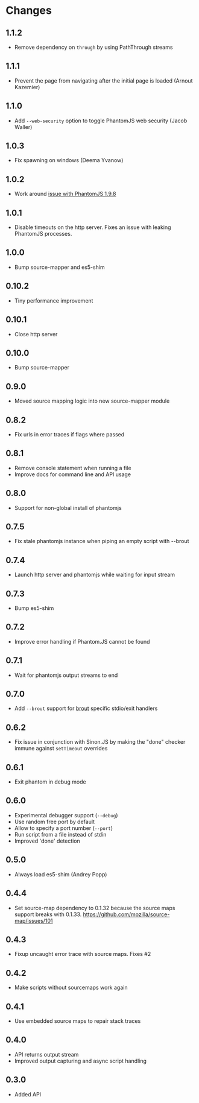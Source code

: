 # Changes

## 1.1.2

- Remove dependency on `through` by using PathThrough streams

## 1.1.1

- Prevent the page from navigating after the initial page is loaded (Arnout
  Kazemier)

## 1.1.0

- Add `--web-security` option to toggle PhantomJS web security (Jacob Waller)

## 1.0.3

- Fix spawning on windows (Deema Yvanow)

## 1.0.2

- Work around [issue with PhantomJS 1.9.8](https://github.com/ariya/phantomjs/issues/12697)

## 1.0.1

- Disable timeouts on the http server. Fixes an issue with leaking PhantomJS
  processes.

## 1.0.0

- Bump source-mapper and es5-shim

## 0.10.2

- Tiny performance improvement

## 0.10.1

- Close http server

## 0.10.0

- Bump source-mapper

## 0.9.0

- Moved source mapping logic into new source-mapper module

## 0.8.2

- Fix urls in error traces if flags where passed

## 0.8.1

- Remove console statement when running a file
- Improve docs for command line and API usage

## 0.8.0

- Support for non-global install of phantomjs

## 0.7.5

- Fix stale phantomjs instance when piping an empty script with --brout

## 0.7.4

- Launch http server and phantomjs while waiting for input stream

## 0.7.3

- Bump es5-shim

## 0.7.2

- Improve error handling if Phantom.JS cannot be found

## 0.7.1

- Wait for phantomjs output streams to end

## 0.7.0

- Add `--brout` support for [brout][] specific stdio/exit handlers

## 0.6.2

- Fix issue in conjunction with Sinon.JS by making the "done" checker immune
  against `setTimeout` overrides

## 0.6.1

- Exit phantom in debug mode

## 0.6.0

- Experimental debugger support (`--debug`)
- Use random free port by default
- Allow to specify a port number (`--port`)
- Run script from a file instead of stdin
- Improved 'done' detection

## 0.5.0

- Always load es5-shim (Andrey Popp)

## 0.4.4

- Set source-map dependency to 0.1.32 because the source maps support breaks
  with 0.1.33. <https://github.com/mozilla/source-map/issues/101>

## 0.4.3

- Fixup uncaught error trace with source maps. Fixes #2

## 0.4.2

- Make scripts without sourcemaps work again

## 0.4.1

- Use embedded source maps to repair stack traces

## 0.4.0

- API returns output stream
- Improved output capturing and async script handling

## 0.3.0

- Added API

[brout]: https://github.com/mantoni/brout.js

